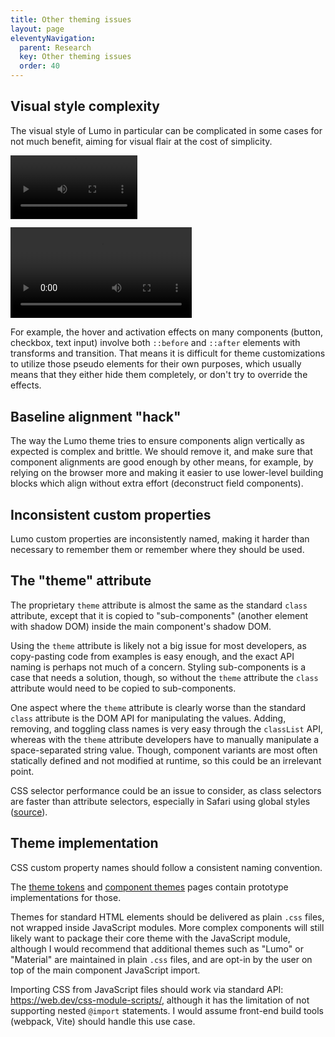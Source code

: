 ```yaml
---
title: Other theming issues
layout: page
eleventyNavigation:
  parent: Research
  key: Other theming issues
  order: 40
---
```


## Visual style complexity
The visual style of Lumo in particular can be complicated in some cases for not much benefit, aiming for visual flair at the cost of simplicity.

<video src="/docs/assets/textfield-focus.mov" autoplay loop style="width:203px;"></video>

<video src="/docs/assets/checkbox-click.mov" autoplay loop style="width:290px;"></video>

For example, the hover and activation effects on many components (button, checkbox, text input) involve both `::before` and `::after` elements with transforms and transition. That means it is difficult for theme customizations to utilize those pseudo elements for their own purposes, which usually means that they either hide them completely, or don't try to override the effects.

<!--
- Text Field mask image for overflowing text is causing issues: https://github.com/vaadin/web-components/issues/3898
->


### Proposal: clean, minimal, functional visual styling
Less is more for the majority of business application users. Lumo should aim to be a great baseline theme, from which custom themes can easily extend upon, instead of tying to be the flashiest and most polished theme out of the box.

I'm not proposing the removal of all visual styling, only the more elaborate ones, while keeping simple state change transition effects. Simple state transition effects are easier to customize, as the selectors are simpler (no pseudo-elements) and there are less properties to override (for example, no transforms). More elaborate styling could be better suited as Cookbook examples.

See [Component themes](/prototypes/component-themes/) for examples of simpler baseline styling.

<!--
## Complex selectors
The selectors in the Lumo theme are hard to override. Most often, you end up inspecting the DOM with browser dev tools and copy paste the selector from there.

For example:
```css
/* From vaadin-lumo-styles/mixins/input-field-shared.js */
:host(:hover:not([readonly]):not([focused])) [part='label'] {
  color: var(--lumo-body-text-color);
}
```

If a developer wants to override the text field label color to red, they will likely do the following (in the corresponding component style sheet):
```css
[part="label"] {
  color: red;
}
/* or */
vaadin-text-field::part(label) {
  color: red;
}
```
The specificity of that selector is not enough to override the built-in hover color. The developer will likely need to open the browser inspector to identify the selector they need to override.

TODO: actually, using ::part will override any shadow DOM styles, so this point is moot if we package styles inside shadow DOM (though, which I'm arguing against at the moment).

### Proposal: use CSS cascale layers
The previous proposal for less elaborate visual styling/effects will help, but in addition, we should use `@layer` to reduce selector specificity and make overriding styles that much easier.
-->

## Baseline alignment "hack"
The way the Lumo theme tries to ensure components align vertically as expected is complex and brittle. We should remove it, and make sure that component alignments are good enough by other means, for example, by relying on the browser more and making it easier to use lower-level building blocks which align without extra effort (deconstruct field components).

## Inconsistent custom properties
Lumo custom properties are inconsistently named, making it harder than necessary to remember them or remember where they should be used.


## The "theme" attribute
The proprietary `theme` attribute is almost the same as the standard `class` attribute, except that it is copied to "sub-components" (another element with shadow DOM) inside the main component's shadow DOM.

Using the `theme` attribute  is likely not a big issue for most developers, as copy-pasting code from examples is easy enough, and the exact API naming is perhaps not much of a concern. Styling sub-components is a case that needs a solution, though, so without the `theme` attribute the `class` attribute would need to be copied to sub-components.

One aspect where the `theme` attribute is clearly worse than the standard `class` attribute is the DOM API for manipulating the values. Adding, removing, and toggling class names is very easy through the `classList` API, whereas with the `theme` attribute developers have to manually manipulate a space-separated string value. Though, component variants are most often statically defined and not modified at runtime, so this could be an irrelevant point.

CSS selector performance could be an issue to consider, as class selectors are faster than attribute selectors, especially in Safari using global styles ([source](https://nolanlawson.com/2022/06/22/style-scoping-versus-shadow-dom-which-is-fastest/)).

## Theme implementation


CSS custom property names should follow a consistent naming convention.

The [theme tokens](/prototypes/tokens/) and [component themes](/prototypes/component-themes/) pages contain prototype implementations for those.

Themes for standard HTML elements should be delivered as plain `.css` files, not wrapped inside JavaScript modules. More complex components will still likely want to package their core theme with the JavaScript module, although I would recommend that additional themes such as "Lumo" or "Material" are maintained in plain `.css` files, and are opt-in by the user on top of the main component JavaScript import.

Importing CSS from JavaScript files should work via standard API: https://web.dev/css-module-scripts/, although it has the limitation of not supporting nested `@import` statements. I would assume front-end build tools (webpack, Vite) should handle this use case.


<!-- ## Component sizing and spacing
No built-in spacing outside the component (button and text field). No fixed height for buttons and inputs, rely on line height and padding instead (?) -->
